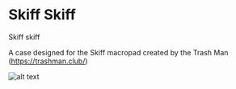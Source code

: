 # Skiff Skiff
Skiff skiff

A case designed for the Skiff macropad created by the Trash Man (https://trashman.club/)

![alt text](https://imgur.com/a/doLracV)
